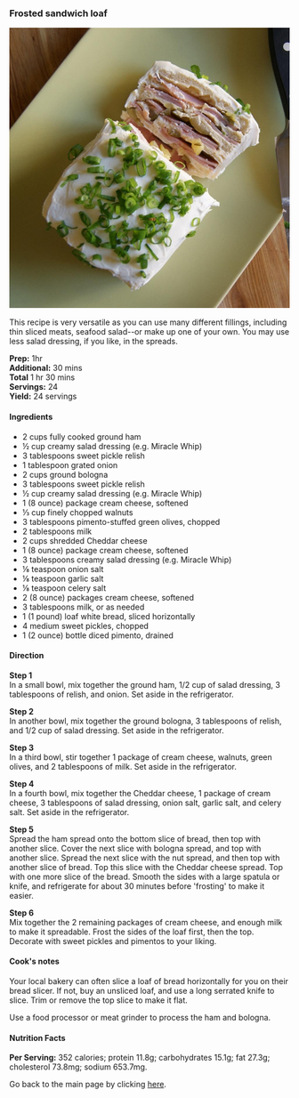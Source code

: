 ### Frosted sandwich loaf

![Sandwich](/images/frosted-sandwich-loaf.jpg)

This recipe is very versatile as you can use many different fillings, including thin sliced meats, seafood salad--or make up one of your own. You may use less salad dressing, if you like, in the spreads.

**Prep:** 1hr  
**Additional:** 30 mins  
**Total** 1 hr 30 mins  
**Servings:** 24  
**Yield:** 24 servings  

#### Ingredients

* 2 cups fully cooked ground ham
* ½ cup creamy salad dressing (e.g. Miracle Whip)
* 3 tablespoons sweet pickle relish
* 1 tablespoon grated onion
* 2 cups ground bologna
* 3 tablespoons sweet pickle relish
* ½ cup creamy salad dressing (e.g. Miracle Whip)
* 1 (8 ounce) package cream cheese, softened
* ⅓ cup finely chopped walnuts
* 3 tablespoons pimento-stuffed green olives, chopped
* 2 tablespoons milk
* 2 cups shredded Cheddar cheese
* 1 (8 ounce) package cream cheese, softened
* 3 tablespoons creamy salad dressing (e.g. Miracle Whip)
* ⅛ teaspoon onion salt
* ⅛ teaspoon garlic salt
* ⅛ teaspoon celery salt
* 2 (8 ounce) packages cream cheese, softened
* 3 tablespoons milk, or as needed
* 1 (1 pound) loaf white bread, sliced horizontally
* 4 medium sweet pickles, chopped
* 1 (2 ounce) bottle diced pimento, drained

#### Direction

 
 **Step 1**  
 In a small bowl, mix together the ground ham, 1/2 cup of salad dressing, 3 tablespoons of relish, and onion. Set aside in the refrigerator.

 **Step 2**  
 In another bowl, mix together the ground bologna, 3 tablespoons of relish, and 1/2 cup of salad dressing. Set aside in the refrigerator.

 **Step 3**  
 In a third bowl, stir together 1 package of cream cheese, walnuts, green olives, and 2 tablespoons of milk. Set aside in the refrigerator.

 **Step 4**  
 In a fourth bowl, mix together the Cheddar cheese, 1 package of cream cheese, 3 tablespoons of salad dressing, onion salt, garlic salt, and celery salt. Set aside in the refrigerator.

 **Step 5**  
 Spread the ham spread onto the bottom slice of bread, then top with another slice. Cover the next slice with bologna spread, and top with another slice. Spread the next slice with the nut spread, and then top with another slice of bread. Top this slice with the Cheddar cheese spread. Top with one more slice of the bread. Smooth the sides with a large spatula or knife, and refrigerate for about 30 minutes before 'frosting' to make it easier.

**Step 6**  
Mix together the 2 remaining packages of cream cheese, and enough milk to make it spreadable. Frost the sides of the loaf first, then the top. Decorate with sweet pickles and pimentos to your liking.
  
 #### Cook's notes
 Your local bakery can often slice a loaf of bread horizontally for you on their bread slicer. If not, buy an unsliced loaf, and use a long serrated knife to slice. Trim or remove the top slice to make it flat.

Use a food processor or meat grinder to process the ham and bologna.

 #### Nutrition Facts  
 **Per Serving:** 352 calories; protein 11.8g; carbohydrates 15.1g; fat 27.3g; cholesterol 73.8mg; sodium 653.7mg.

 Go back to the main page by clicking [here][1].

 [1]: http://localhost:3333//home/user/80s-recipes-ArtaNdrecajDushi/index.md